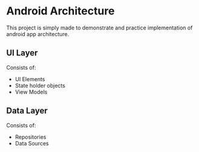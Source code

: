 # Android Architecture

This project is simply made to demonstrate and practice implementation of android app architecture.

## UI Layer

Consists of:

- UI Elements
- State holder objects
- View Models

## Data Layer

Consists of:

- Repositories
- Data Sources
